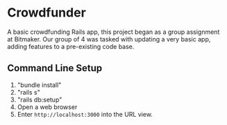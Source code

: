 # Crowdfunder

A basic crowdfunding Rails app, this project began as a group assignment at Bitmaker.
Our group of 4 was tasked with updating a very basic app, adding features to a pre-existing code base.

## Command Line Setup

1. "bundle install"
2. "rails s"
3. "rails db:setup"
4. Open a web browser
5. Enter `http://localhost:3000` into the URL view.
